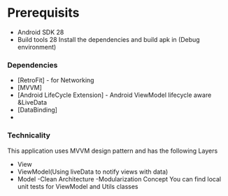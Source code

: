 


# Prerequisits

  - Android SDK 28
  - Build tools 28
Install the dependencies and build apk in (Debug environment)
### Dependencies

* [RetroFit] - for Networking
* [MVVM]
* [Android LifeCycle Extension] - Android ViewModel lifecycle aware &LiveData
* [DataBinding]
*
### Technicality

This application uses MVVM design pattern and has the following Layers

- View
- ViewModel(Using liveData to notify views with data)
- Model 
-Clean Architecture
-Modularization Concept
You can find local unit tests for ViewModel and Utils classes



